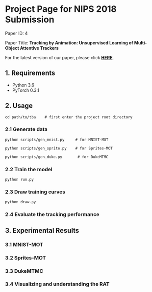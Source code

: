 # Project Page for NIPS 2018 Submission

Paper ID: 4

Paper Title: **Tracking by Animation: Unsupervised Learning of Multi-Object Attentive Trackers**

For the latest version of our paper, please click [**HERE**](https://github.com/anonymous-projects/tracking-by-animation).

  


## 1. Requirements
- Python 3.6
- PyTorch 0.3.1



## 2. Usage

```
cd path/to/tba    # first enter the project root directory
```


### 2.1 Generate data


```
python scripts/gen_mnist.py     # for MNIST-MOT

python scripts/gen_sprite.py    # for Sprites-MOT

python scripts/gen_duke.py       # for DukeMTMC
```


### 2.2 Train the model

```
python run.py
```


### 2.3 Draw training curves

```
python draw.py
```



### 2.4 Evaluate the tracking performance





## 3. Experimental Results


### 3.1 MNIST-MOT


### 3.2 Sprites-MOT


### 3.3 DukeMTMC


### 3.4 Visualizing and understanding the RAT

